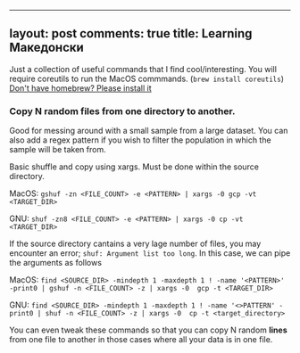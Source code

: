 
---
layout: post
comments: true
title: Learning Mакедонски
---

Just a collection of useful commands that I find cool/interesting.
You will require coreutils to run the MacOS commmands. (`brew install coreutils`)
[Don't have homebrew? Please install it](https://brew.sh/)


### Copy N random files from one directory to another. 

Good for messing around with a small sample from a large dataset. You can also add a regex pattern if you wish to filter the population in which the sample will be taken from.

Basic shuffle and copy using xargs.
Must be done within the source directory.

MacOS:
`gshuf -zn <FILE_COUNT> -e <PATTERN> | xargs -0 gcp -vt <TARGET_DIR>`

GNU:
`shuf -zn8 <FILE_COUNT> -e <PATTERN> | xargs -0 cp -vt <TARGET_DIR>`

If the source directory cantains a very lage number of files, you may encounter an error; `shuf: Argument list too long`.
In this case, we can pipe the arguments as follows

MacOS:
`find <SOURCE_DIR> -mindepth 1 -maxdepth 1 ! -name '<PATTERN>' -print0 | gshuf -n <FILE_COUNT> -z | xargs -0  gcp -t <TARGET_DIR>`

GNU:
`find <SOURCE_DIR> -mindepth 1 -maxdepth 1 ! -name '<>PATTERN' -print0 | shuf -n <FILE_COUNT> -z | xargs -0  cp -t <target_directory>`

You can even tweak these commands so that you can copy N random **lines** from one file to another in those cases where all your data is in one file.
